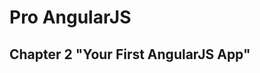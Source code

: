 Pro AngularJS
=============
Chapter 2 "Your First AngularJS App"
------------------------------------
